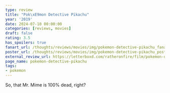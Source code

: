 ```yaml
---
type: review
title: "Pok\xE9mon Detective Pikachu"
year: '2019'
date: 2024-07-10 00:00:00
categories: [reviews, movies]
draft: false
rating: 3.5
has_spoilers: true
fanart_url: /thoughts/reviews/movies/img/pokemon-detective-pikachu_fanart.png
poster_url: /thoughts/reviews/movies/img/pokemon-detective-pikachu_poster.png
external_review_url: https://letterboxd.com/ratheronfire/film/pokemon-detective-pikachu/
page_name: pokemon-detective-pikachu
tags:
- pokemon
---
```


So, that Mr. Mime is 100% dead, right?